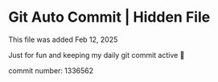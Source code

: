 # Git Auto Commit | Hidden File

This file was added Feb 12, 2025

Just for fun and keeping my daily git commit active 🤪

commit number: 1336562
